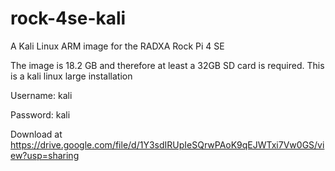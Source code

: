 # rock-4se-kali
A Kali Linux ARM image for the RADXA Rock Pi 4 SE

The image is 18.2 GB and therefore at least a 32GB SD card is required. 
This is a kali linux large installation

Username: kali

Password: kali


Download at https://drive.google.com/file/d/1Y3sdIRUpIeSQrwPAoK9qEJWTxi7Vw0GS/view?usp=sharing
